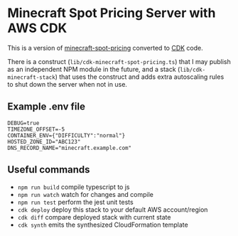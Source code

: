 # Minecraft Spot Pricing Server with AWS CDK

This is a version of [minecraft-spot-pricing](https://github.com/vatertime/minecraft-spot-pricing) converted to [CDK](https://aws.amazon.com/cdk/) code.

There is a construct (`lib/cdk-minecraft-spot-pricing.ts`) that I may publish as an independent NPM module in the future, and a stack (`lib/cdk-minecraft-stack`) that uses the construct and adds extra autoscaling rules to shut down the server when not in use.

## Example .env file

```
DEBUG=true
TIMEZONE_OFFSET=-5
CONTAINER_ENV={"DIFFICULTY":"normal"}
HOSTED_ZONE_ID="ABC123"
DNS_RECORD_NAME="minecraft.example.com"
```

## Useful commands

 * `npm run build`   compile typescript to js
 * `npm run watch`   watch for changes and compile
 * `npm run test`    perform the jest unit tests
 * `cdk deploy`      deploy this stack to your default AWS account/region
 * `cdk diff`        compare deployed stack with current state
 * `cdk synth`       emits the synthesized CloudFormation template

